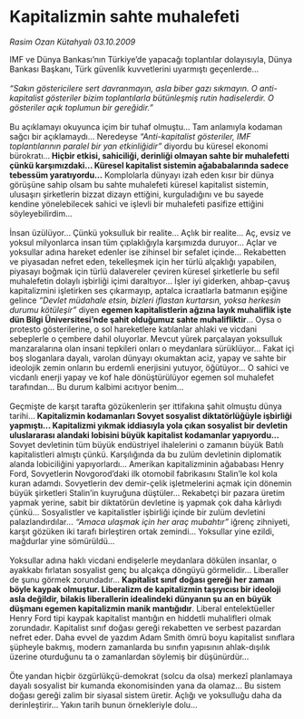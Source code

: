 # Kapitalizmin sahte muhalefeti

*Rasim Ozan Kütahyalı 03.10.2009*

<div class="taraf_structure_2col_1zq">
<div class="margen_n">



 <p>IMF ve Dünya Bankası’nın Türkiye’de yapacağı toplantılar dolayısıyla, Dünya Bankası Başkanı, Türk güvenlik kuvvetlerini uyarmıştı geçenlerde...<i> <br/><br/>“Sakın göstericilere sert davranmayın, asla biber gazı sıkmayın. O anti-kapitalist gösteriler bizim toplantılarla bütünleşmiş rutin hadiselerdir. O gösteriler açık toplumun bir gereğidir.”</i> <br/><br/>Bu açıklamayı okuyunca içim bir tuhaf olmuştu... Tam anlamıyla kodaman sağcı bir açıklamaydı... Neredeyse <i>“Anti-kapitalist gösteriler, IMF toplantılarının paralel bir yan etkinliğidir”</i> diyordu bu küresel ekonomi bürokratı...<b> Hiçbir etkisi, sahiciliği, derinliği olmayan sahte bir muhalefetti çünkü karşımızdaki... Küresel kapitalist sistemin ağababalarında sadece tebessüm yaratıyordu...</b> Komplolarla dünyayı izah eden kısır bir dünya görüşüne sahip olsam bu sahte muhalefeti küresel kapitalist sistemin, ulusaşırı şirketlerin bizzat dizayn ettiğini, kurguladığını ve bu sayede kendine yönelebilecek sahici ve işlevli bir muhalefeti pasifize ettiğini söyleyebilirdim... <br/><br/>İnsan üzülüyor... Çünkü yoksulluk bir realite... Açlık bir realite... Aç, evsiz ve yoksul milyonlarca insan tüm çıplaklığıyla karşımızda duruyor... Açlar ve yoksullar adına hareket edenler ise zihinsel bir sefalet içinde... Rekabetten ve piyasadan nefret eden, tekelleşmek için her türlü alçaklığı yapabilen, piyasayı boğmak için türlü dalavereler çeviren küresel şirketlerle bu sefil muhalefetin dolaylı işbirliği içimi daraltıyor... İşler iyi giderken, ahbap-çavuş kapitalizmini işletirken ses çıkarmayıp, aptalca icraatlarla batmanın eşiğine gelince <i>“Devlet müdahale etsin, bizleri iflastan kurtarsın, yoksa herkesin durumu kötüleşir”</i> diyen <b>egemen kapitalistlerin ağzına layık muhaliflik işte dün Bilgi Üniversitesi’nde şahit olduğumuz sahte muhalifliktir</b>... Oysa o protesto gösterilerine, o sol hareketlere katılanlar ahlaki ve vicdani sebeplerle o çembere dahil oluyorlar. Mevcut yürek parçalayan yoksulluk manzaralarına olan insani tepkileri onları o meydanlara sürüklüyor... Fakat içi boş sloganlara dayalı, varolan dünyayı okumaktan aciz, yapay ve sahte bir ideolojik zemin onların bu erdemli enerjisini yutuyor, öğütüyor... O sahici ve vicdanlı enerji yapay ve kof hale dönüştürülüyor egemen sol muhalefet tarafından... Bu durum kalbimi acıtıyor benim...<b> </b><br/><br/>Geçmişte de karşıt tarafta gözükenlerin şer ittifakına şahit olmuştu dünya tarihi...<b> Kapitalizmin kodamanları Sovyet sosyalist diktatörlüğüyle işbirliği yapmıştı... Kapitalizmi yıkmak iddiasıyla yola çıkan sosyalist bir devletin uluslararası alandaki lobisini büyük kapitalist kodamanlar yapıyordu...</b> Sovyet devletinin tüm büyük endüstriyel ihalelerini o zamanın büyük Batılı kapitalistleri almıştı çünkü. Karşılığında da bu zulüm devletinin diplomatik alanda lobiciliğini yapıyorlardı... Amerikan kapitalizminin ağababası Henry Ford, Sovyetlerin Novgorod’daki ilk otomobil fabrikasını Stalin’le kol kola kuran adamdı. Sovyetlerin dev demir-çelik işletmelerini açmak için dönemin büyük şirketleri Stalin’in kuyruğuna düştüler... Rekabetçi bir pazara üretim yapmak yerine, sabit bir diktatörün devletine iş yapmak çok daha kârlıydı çünkü... Sosyalistler ve kapitalistler işbirliği içinde bir zulüm devletini palazlandırdılar<i>... “Amaca ulaşmak için her araç mubahtır”</i> iğrenç zihniyeti, karşıt gözüken iki tarafı birleştiren ortak zemindi... Yoksullar yine ezildi, mağdurlar yine sömürüldü... <br/><br/>Yoksullar adına haklı vicdani endişelerle meydanlara dökülen insanlar, o ayakkabı fırlatan sosyalist genç bu alçakça döngüyü görmelidir... Liberaller de şunu görmek zorundadır... <b>Kapitalist sınıf doğası gereği her zaman böyle kaypak olmuştur. Liberalizm de kapitalizmin taşıyıcısı bir ideoloji asla değildir, bilakis liberallerin idealindeki dünyanın şu an en büyük düşmanı egemen kapitalizmin manik mantığıdır</b>. Liberal entelektüeller Henry Ford tipi kaypak kapitalist mantığın en hiddetli muhalifleri olmak zorundadır. Kapitalist sınıf doğası gereği rekabetten ve serbest pazardan nefret eder. Daha evvel de yazdım Adam Smith ömrü boyu kapitalist sınıflara şüpheyle bakmış, modern zamanlarda bu sınıfın yapısının ahlak-dışılık üzerine oturduğunu ta o zamanlardan söylemiş bir düşünürdür... <br/><br/>Öte yandan hiçbir özgürlükçü-demokrat (solcu da olsa) merkezî planlamaya dayalı sosyalist bir kumanda ekonomisinden yana da olamaz... Bu sistem doğası gereği zalim bir siyasal sistem üretir. Açlığı ve yoksulluğu daha da derinleştirir... Yakın tarih bunun örnekleriyle dolu...</p>
<br/>
<br/>
<br/>



<br/>


<div id="taraf_not">
</div>

</div>


</div>
